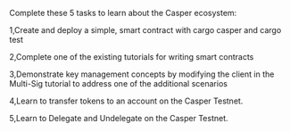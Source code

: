 Complete these 5 tasks to learn about the Casper ecosystem:

1,Create and deploy a simple, smart contract with cargo casper and cargo test


2,Complete one of the existing tutorials for writing smart contracts


3,Demonstrate key management concepts by modifying the client in the Multi-Sig tutorial to address one of the additional scenarios



4,Learn to transfer tokens to an account on the Casper Testnet.


5,Learn to Delegate and Undelegate on the Casper Testnet. 
